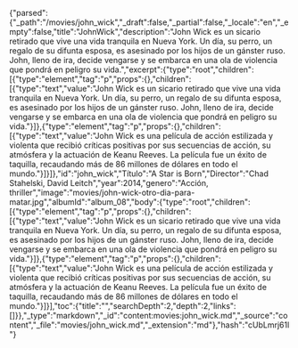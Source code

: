 {"parsed":{"_path":"/movies/john_wick","_draft":false,"_partial":false,"_locale":"en","_empty":false,"title":"JohnWick","description":"John Wick es un sicario retirado que vive una vida tranquila en Nueva York. Un día, su perro, un regalo de su difunta esposa, es asesinado por los hijos de un gánster ruso. John, lleno de ira, decide vengarse y se embarca en una ola de violencia que pondrá en peligro su vida.","excerpt":{"type":"root","children":[{"type":"element","tag":"p","props":{},"children":[{"type":"text","value":"John Wick es un sicario retirado que vive una vida tranquila en Nueva York. Un día, su perro, un regalo de su difunta esposa, es asesinado por los hijos de un gánster ruso. John, lleno de ira, decide vengarse y se embarca en una ola de violencia que pondrá en peligro su vida."}]},{"type":"element","tag":"p","props":{},"children":[{"type":"text","value":"John Wick es una película de acción estilizada y violenta que recibió críticas positivas por sus secuencias de acción, su atmósfera y la actuación de Keanu Reeves. La película fue un éxito de taquilla, recaudando más de 86 millones de dólares en todo el mundo."}]}]},"id":"john_wick","Título":"A Star is Born","Director":"Chad Stahelski, David Leitch","year":2014,"genero":"Acción, thriller","image":"movies/john-wick-otro-dia-para-matar.jpg","albumId":"album_08","body":{"type":"root","children":[{"type":"element","tag":"p","props":{},"children":[{"type":"text","value":"John Wick es un sicario retirado que vive una vida tranquila en Nueva York. Un día, su perro, un regalo de su difunta esposa, es asesinado por los hijos de un gánster ruso. John, lleno de ira, decide vengarse y se embarca en una ola de violencia que pondrá en peligro su vida."}]},{"type":"element","tag":"p","props":{},"children":[{"type":"text","value":"John Wick es una película de acción estilizada y violenta que recibió críticas positivas por sus secuencias de acción, su atmósfera y la actuación de Keanu Reeves. La película fue un éxito de taquilla, recaudando más de 86 millones de dólares en todo el mundo."}]}],"toc":{"title":"","searchDepth":2,"depth":2,"links":[]}},"_type":"markdown","_id":"content:movies:john_wick.md","_source":"content","_file":"movies/john_wick.md","_extension":"md"},"hash":"cUbLmrj61l"}